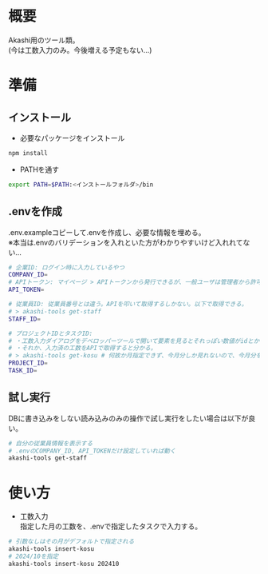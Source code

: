 # 概要

Akashi用のツール類。  
(今は工数入力のみ。今後増える予定もない...)

# 準備

## インストール

- 必要なパッケージをインストール

```sh
npm install
```

- PATHを通す

```sh
export PATH=$PATH:<インストールフォルダ>/bin
```

## .envを作成

.env.exampleコピーして.envを作成し、必要な情報を埋める。  
※本当は.envのバリデーションを入れといた方がわかりやすいけど入れれてない...

```sh
# 企業ID: ログイン時に入力しているやつ
COMPANY_ID=
# APIトークン: マイページ > APIトークンから発行できるが、一般ユーザは管理者から許可がないと発行できない
API_TOKEN=

# 従業員ID: 従業員番号とは違う。APIを叩いて取得するしかない。以下で取得できる。
# > akashi-tools get-staff
STAFF_ID=

# プロジェクトIDとタスクID:
# ・工数入力ダイアログをデベロッパーツールで開いて要素を見るとそれっぽい数値がidとかclassに入ってるので頑張って見つける。
# ・それか、入力済の工数をAPIで取得すると分かる。
# > akashi-tools get-kosu # 何故か月指定できず、今月分しか見れないので、今月分を一箇所入力してみてからAPI叩くと良い。
PROJECT_ID=
TASK_ID=
```

## 試し実行

DBに書き込みをしない読み込みのみの操作で試し実行をしたい場合は以下が良い。

```sh
# 自分の従業員情報を表示する
# .envのCOMPANY_ID, API_TOKENだけ設定していれば動く
akashi-tools get-staff
```

# 使い方

- 工数入力  
指定した月の工数を、.envで指定したタスクで入力する。

```sh
# 引数なしはその月がデフォルトで指定される
akashi-tools insert-kosu
# 2024/10を指定
akashi-tools insert-kosu 202410
```

